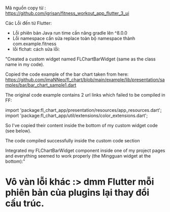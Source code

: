 Mã nguồn copy từ : https://github.com/igrisan/fitness_workout_app_flutter_3_ui

Các Lỗi đến từ Flutter:
- Lỗi phiên bản Java run time cần nâng gradle lên ^8.0.0
- Lỗi namespace cần sửa replace toàn bộ namespace thành com.example.fitness 
- lỗi flchat: cách sửa lỗi:

"Created a custom widget named FLChartBarWidget (same as the class name in my code).

Copied the code example of the bar chart taken from here:
https://github.com/imaNNeo/fl_chart/blob/main/example/lib/presentation/samples/bar/bar_chart_sample1.dart


The original code example contains 2 url links which failed to be compiled in FF:

import 'package:fl_chart_app/presentation/resources/app_resources.dart';
import 'package:fl_chart_app/util/extensions/color_extensions.dart';

So I've copied their content inside the bottom of my custom widget code (see below).

The code compiled successfully inside the custom code section

Integrated my FLChartBarWidget component inside one of my project pages and everything seemed to work properly (the Mingguan widget at the bottom):"

# Vô vàn lỗi khác :> dmm Flutter mỗi phiên bản của plugins lại thay đổi cấu trúc.